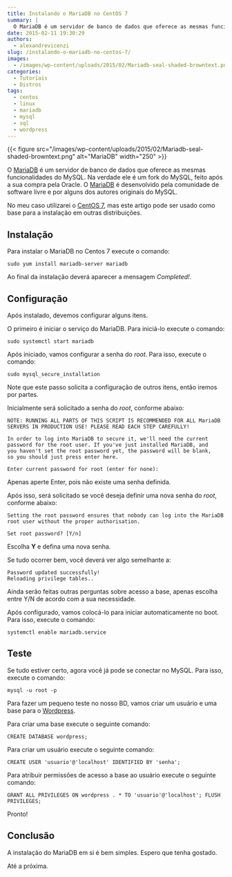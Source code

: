 ```yaml
---
title: Instalando o MariaDB no CentOS 7
summary: |
  O MariaDB é um servidor de banco de dados que oferece as mesmas funcionalidades do MySQL. Na verdade ele é um fork do MySQL, feito após a sua compra pela Oracle. O MariaDB é desenvolvido pela comunidade de software livre e por alguns dos autores originais do MySQL.
date: 2015-02-11 19:30:29
authors:
  - alexandrevicenzi
slug: /instalando-o-mariadb-no-centos-7/
images:
  - /images/wp-content/uploads/2015/02/Mariadb-seal-shaded-browntext.png
categories:
  - Tutoriais
  - Distros
tags:
  - centos
  - linux
  - mariadb
  - mysql
  - sql
  - wordpress
---
```


{{< figure src="/images/wp-content/uploads/2015/02/Mariadb-seal-shaded-browntext.png" alt="MariaDB" width="250" >}}

O [MariaDB](https://mariadb.org/pt-br/) é um servidor de banco de dados que oferece as mesmas funcionalidades do MySQL. Na verdade ele é um fork do MySQL, feito após a sua compra pela Oracle. O [MariaDB](https://mariadb.org/pt-br/) é desenvolvido pela comunidade de software livre e por alguns dos autores originais do MySQL.

No meu caso utilizarei o [CentOS 7](https://www.centos.org/), mas este artigo pode ser usado como base para a instalação em outras distribuições.

## Instalação

Para instalar o MariaDB no Centos 7 execute o comando:

`sudo yum install mariadb-server mariadb`

Ao final da instalação deverá aparecer a mensagem _Completed!_.

## Configuração

Após instalado, devemos configurar alguns itens.

O primeiro é iniciar o serviço do MariaDB. Para iniciá-lo execute o comando:

`sudo systemctl start mariadb`

Após iniciado, vamos configurar a senha do _root_. Para isso, execute o comando:

`sudo mysql_secure_installation`

Note que este passo solicita a configuração de outros itens, então iremos por partes.

Inicialmente será solicitado a senha do _root_, conforme abaixo:

```
NOTE: RUNNING ALL PARTS OF THIS SCRIPT IS RECOMMENDED FOR ALL MariaDB
SERVERS IN PRODUCTION USE! PLEASE READ EACH STEP CAREFULLY!

In order to log into MariaDB to secure it, we'll need the current
password for the root user. If you've just installed MariaDB, and
you haven't set the root password yet, the password will be blank,
so you should just press enter here.

Enter current password for root (enter for none):
```

Apenas aperte Enter, pois não existe uma senha definida.

Após isso, será solicitado se você deseja definir uma nova senha do _root_, conforme abaixo:

```
Setting the root password ensures that nobody can log into the MariaDB
root user without the proper authorisation.

Set root password? [Y/n]
```

Escolha **Y** e defina uma nova senha.

Se tudo ocorrer bem, você deverá ver algo semelhante a:

```
Password updated successfully!
Reloading privilege tables..
```

Ainda serão feitas outras perguntas sobre acesso a base, apenas escolha entre Y/N de acordo com a sua necessidade.

Após configurado, vamos colocá-lo para iniciar automaticamente no boot. Para isso, execute o comando:

`systemctl enable mariadb.service`

## Teste

Se tudo estiver certo, agora você já pode se conectar no MySQL. Para isso, execute o comando:

`mysql -u root -p`

Para fazer um pequeno teste no nosso BD, vamos criar um usuário e uma base para o [Wordpress](https://br.wordpress.org/).

Para criar uma base execute o seguinte comando:

`CREATE DATABASE wordpress;`

Para criar um usuário execute o seguinte comando:

`CREATE USER 'usuario'@'localhost' IDENTIFIED BY 'senha';`

Para atribuir permissões de acesso a base ao usuário execute o seguinte comando:

`GRANT ALL PRIVILEGES ON wordpress . * TO 'usuario'@'localhost'; FLUSH PRIVILEGES;`

Pronto!

## Conclusão

A instalação do MariaDB em si é bem simples. Espero que tenha gostado.

Até a próxima.
